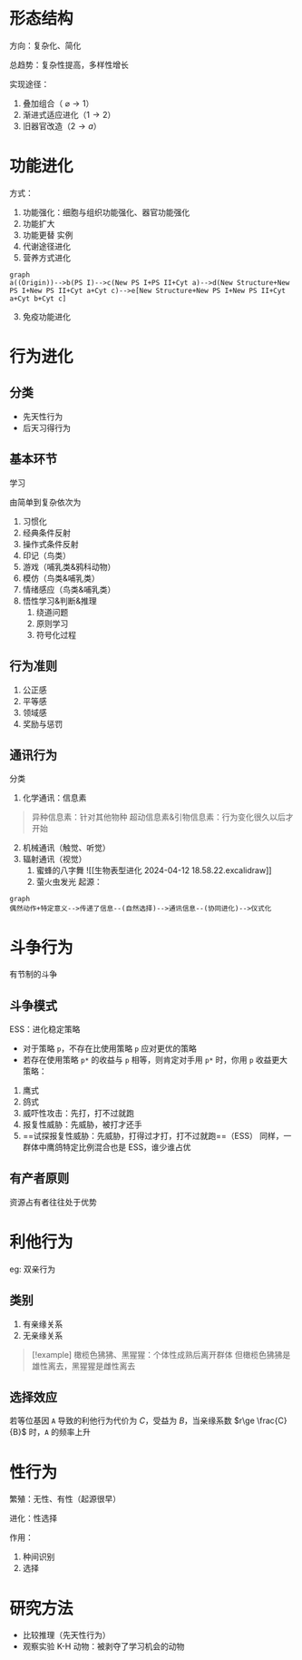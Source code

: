 # 形态结构

方向：复杂化、简化

总趋势：复杂性提高，多样性增长

实现途径：

1. 叠加组合（ $\varnothing\rightarrow1$）
2. 渐进式适应进化（$1\rightarrow2$）
3. 旧器官改造（$2\rightarrow a$）
# 功能进化

方式：

1. 功能强化：细胞与组织功能强化、器官功能强化
2. 功能扩大
3. 功能更替
实例
1. 代谢途径进化
2. 营养方式进化

```mermaid
graph
a((Origin))-->b(PS I)-->c(New PS I+PS II+Cyt a)-->d(New Structure+New PS I+New PS II+Cyt a+Cyt c)-->e[New Structure+New PS I+New PS II+Cyt a+Cyt b+Cyt c]
```

3. 免疫功能进化
# 行为进化
## 分类
- 先天性行为
- 后天习得行为
## 基本环节

学习

由简单到复杂依次为

1. 习惯化
2. 经典条件反射
3. 操作式条件反射
4. 印记（鸟类）
5. 游戏（哺乳类&鸦科动物）
6. 模仿（鸟类&哺乳类）
7. 情绪感应（鸟类&哺乳类）
8. 悟性学习&判断&推理
	1. 绕道问题
	2. 原则学习
	3. 符号化过程
## 行为准则
1. 公正感
2. 平等感
3. 领域感
4. 奖励与惩罚
## 通讯行为

分类

1. 化学通讯：信息素

>异种信息素：针对其他物种
>超动信息素&引物信息素：行为变化很久以后才开始

2. 机械通讯（触觉、听觉）
3. 辐射通讯（视觉）
	1. 蜜蜂的八字舞 ![[生物表型进化 2024-04-12 18.58.22.excalidraw]]
	2. 萤火虫发光
起源：

```mermaid
graph
偶然动作+特定意义-->传递了信息--(自然选择)-->通讯信息--(协同进化)-->仪式化
```

# 斗争行为

有节制的斗争

## 斗争模式

ESS：进化稳定策略

- 对于策略 `p`，不存在比使用策略 `p` 应对更优的策略
- 若存在使用策略 `p*` 的收益与 `p` 相等，则肯定对手用 `p*` 时，你用 `p` 收益更大
策略：
1. 鹰式
2. 鸽式
3. 威吓性攻击：先打，打不过就跑
4. 报复性威胁：先威胁，被打才还手
5. ==试探报复性威胁：先威胁，打得过才打，打不过就跑==（ESS）
同样，一群体中鹰鸽特定比例混合也是 ESS，谁少谁占优
## 有产者原则

资源占有者往往处于优势

# 利他行为

eg: 双亲行为

## 类别
1. 有亲缘关系
2. 无亲缘关系

> [!example]
> 橄榄色狒狒、黑猩猩：个体性成熟后离开群体
> 但橄榄色狒狒是雄性离去，黑猩猩是雌性离去

## 选择效应

若等位基因 `A` 导致的利他行为代价为 $C$，受益为 $B$，当亲缘系数 $r\ge \frac{C}{B}$ 时，`A` 的频率上升

# 性行为

繁殖：无性、有性（起源很早）

进化：性选择

作用：

1. 种间识别
2. 选择
# 研究方法
- 比较推理（先天性行为）
- 观察实验
K-H 动物：被剥夺了学习机会的动物